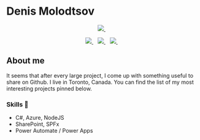 # Denis Molodtsov

<p align='center'>
   <a href="https://spcomics.ca" title="SharePoint comics from Denis Molodtsov">
     <img src="https://img.shields.io/badge/Sp_comics-blog-%23025a5f.svg?&style=for-the-badge&logoColor=white" />
  </a>&nbsp;&nbsp;     
</p>  


<p align='center'>  
  <a href="https://www.linkedin.com/in/molodtsovd/">
     <img src="https://img.shields.io/badge/linkedin-%230077B5.svg?&style=for-the-badge&logo=linkedin&logoColor=white" />
  </a>&nbsp;&nbsp; 
   <a href="https://www.linkedin.com/pulse/run-multiple-instances-ms-teams-denis-molodtsov">
     <img src="https://img.shields.io/badge/linkedin_Blog-%230077B5.svg?&style=for-the-badge&logo=linkedin&logoColor=white" />
  </a>&nbsp;&nbsp;
   <a href="https://twitter.com/Zerg00s">
     <img src="https://img.shields.io/badge/twitter-%231DA1F2.svg?&style=for-the-badge&logo=twitter&logoColor=white&countColor=%232ea44f" />
  </a>&nbsp;&nbsp;
</p>


## About me
It seems that after every large project, I come up with something useful to share on Github. I live in Toronto, Canada. You can find the list of my most interesting projects pinned below.

### Skills 💪
- C#, Azure, NodeJS
- SharePoint, SPFx
- Power Automate / Power Apps 
